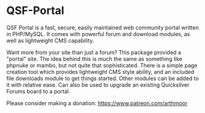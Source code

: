 QSF-Portal
==========

QSF Portal is a fast, secure, easily maintained web community portal written in PHP/MySQL. It comes with powerful forum and download modules, as well as lightweight CMS capability.

Want more from your site than just a forum? This package provided a "portal" site. The idea behind this is much the same as something like phpnuke or mambo, but not quite that sophisticated. There is a simple page creation tool which provides lightweight CMS style ability, and an included file downloads module to get things started. Other modules can be added to it with relative ease. Can also be used to upgrade an existing Quicksilver Forums board to a portal.

Please consider making a donation: https://www.patreon.com/arthmoor